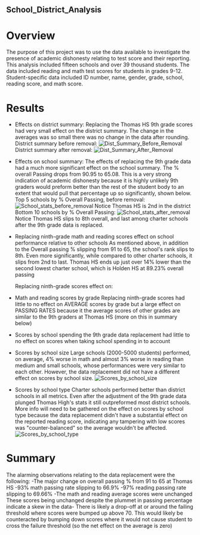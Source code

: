 ## School_District_Analysis

# Overview

The purpose of this project was to use the data available to investigate the presence of academic dishonesty
relating to test score and their reporting. This analysis included fifteen schools and over 39 thousand students.
The data included reading and math test scores for students in grades 9-12. Student-specific data included ID
number, name, gender, grade, school, reading score, and math score.

# Results

- Effects on district summary:
  Replacing the Thomas HS 9th grade scores had very small effect on the district summary. The change in the
  averages was so small there was no change in the data after rounding. 
  District summary before removal:
  ![Dist_Summary_Before_Removal](https://user-images.githubusercontent.com/91306342/139627305-396fa02b-9d70-4985-9d29-e28b61962b00.JPG)
  District summary after removal:
  ![Dist_Summary_After_Removal](https://user-images.githubusercontent.com/91306342/139627372-104733d9-9d70-48e9-bbac-68d0c84467f3.JPG)

- Effects on school summary:
  The effects of replacing the 9th grade data had a much more significant effect on the school summary.
  The % overall Passing drops from 90.95 to 65.08. This is a very strong indication of academic dishonesty
  because it is highly unlikely 9th graders would preform better than the rest of the student body to an
  extent that would pull that percentage up so significantly, shown below.
  Top 5 schools by % Overall Passing, before removal:
  ![School_stats_before_removal](https://user-images.githubusercontent.com/91306342/139628717-5ed5835b-7c11-45cd-87ee-2dee8984df45.JPG)
  Notice Thomas HS is 2nd in the district
  Bottom 10 schools by % Overall Passing:
  ![School_stats_after_removal](https://user-images.githubusercontent.com/91306342/139629417-9f1bde12-92c1-4c10-be1b-deacb8a09380.JPG)
  Notice Thomas HS slips to 8th overall, and last among charter schools after the 9th grade data is replaced.

- Replacing ninth-grade math and reading scores effect on school performance relative to other schools
  As mentioned above, in addition to the Overall passing % slipping from 91 to 65, the school's rank slips to 8th.
  Even more significantly, while compared to other charter schools, it slips from 2nd to last. Thomas HS ends up
  just over 14% lower than the second lowest charter school, which is Holden HS at 89.23% overall passing
  
  Replacing ninth-grade scores effect on:
- Math and reading scores by grade
  Replacing ninth-grade scores had little to no effect on AVERAGE scores by grade but a large effect on PASSING RATES
  because it the average scores of other grades are similar to the 9th graders at Thomas HS (more on this in summary below)
  
- Scores by school spending
  the 9th grade data replacement had little to no effect on scores when taking school spending in to account

- Scores by school size
  Large schools (2000-5000 students) performed, on average, 4% worse in math and almost 3% worse in reading than
  medium and small schools, whose performances were very similar to each other. However, the data replacement did
  not have a different effect on scores by school size.
  ![Scores_by_school_size](https://user-images.githubusercontent.com/91306342/139631915-518ae4a2-16b9-4da0-988b-23c7b4db3f43.JPG)

- Scores by school type
  Charter schools performed better than district schools in all metrics. Even after the adjustment of the 9th
  grade data plunged Thomas High's stats it still outpreformed most district schools. More info will need to
  be gathered on the effect on scores by school type because the data replacement didn't have a substantial
  effect on the reported reading score, indicating any tampering with low scores was "counter-balanced" so the
  average wouldn't be affected.
  ![Scores_by_school_type](https://user-images.githubusercontent.com/91306342/139632048-b6539d3f-7cce-4085-b299-19a2ff452721.JPG)

# Summary
The alarming observations relating to the data replacement were the following:
-The major change on overall passing % from 91 to 65 at Thomas HS
-93% math passing rate slipping to 66.9%
-97% reading passing rate slipping to 69.66%
-The math and reading average scores were unchanged
  These scores being unchanged despite the plummet in passing percentage indicate a skew in the data- There is likely 
  a drop-off at or around the failing threshold where scores were bumped up above 70. This would likely be counteracted
  by bumping down scores where it would not cause student to cross the failure threshold
  (so the net effect on the average is zero)

